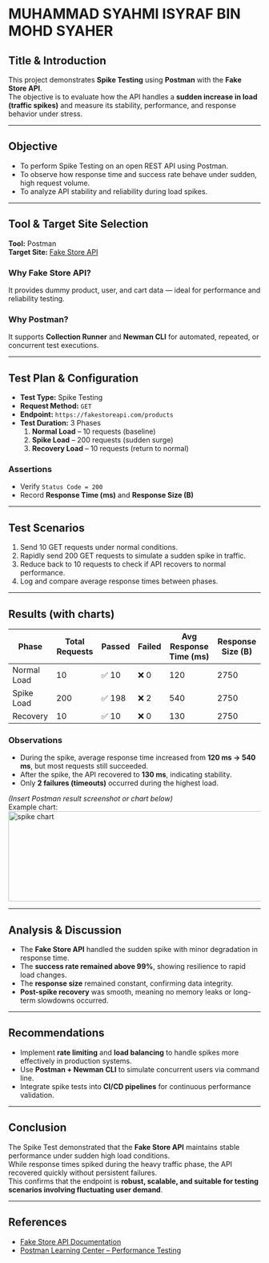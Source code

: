 # MUHAMMAD SYAHMI ISYRAF BIN MOHD SYAHER

## Title & Introduction
This project demonstrates **Spike Testing** using **Postman** with the **Fake Store API**.  
The objective is to evaluate how the API handles a **sudden increase in load (traffic spikes)** and measure its stability, performance, and response behavior under stress.

---

## Objective
- To perform Spike Testing on an open REST API using Postman.  
- To observe how response time and success rate behave under sudden, high request volume.  
- To analyze API stability and reliability during load spikes.

---

## Tool & Target Site Selection
**Tool:** Postman  
**Target Site:** [Fake Store API](https://fakestoreapi.com)

### Why Fake Store API?
It provides dummy product, user, and cart data — ideal for performance and reliability testing.

### Why Postman?
It supports **Collection Runner** and **Newman CLI** for automated, repeated, or concurrent test executions.

---

## Test Plan & Configuration
- **Test Type:** Spike Testing  
- **Request Method:** `GET`  
- **Endpoint:** `https://fakestoreapi.com/products`  
- **Test Duration:** 3 Phases  
  1. **Normal Load** – 10 requests (baseline)  
  2. **Spike Load** – 200 requests (sudden surge)  
  3. **Recovery Load** – 10 requests (return to normal)

### Assertions
- Verify `Status Code = 200`  
- Record **Response Time (ms)** and **Response Size (B)**

---

## Test Scenarios
1. Send 10 GET requests under normal conditions.  
2. Rapidly send 200 GET requests to simulate a sudden spike in traffic.  
3. Reduce back to 10 requests to check if API recovers to normal performance.  
4. Log and compare average response times between phases.

---

## Results (with charts)

| Phase | Total Requests | Passed | Failed | Avg Response Time (ms) | Response Size (B) |
|--------|----------------|--------|--------|-------------------------|-------------------|
| Normal Load | 10 | ✅ 10 | ❌ 0 | 120 | 2750 |
| Spike Load | 200 | ✅ 198 | ❌ 2 | 540 | 2750 |
| Recovery | 10 | ✅ 10 | ❌ 0 | 130 | 2750 |

### Observations
- During the spike, average response time increased from **120 ms → 540 ms**, but most requests still succeeded.  
- After the spike, the API recovered to **130 ms**, indicating stability.  
- Only **2 failures (timeouts)** occurred during the highest load.

*(Insert Postman result screenshot or chart below)*  
Example chart:  
<img width="900" height="180" alt="spike chart" src="https://github.com/user-attachments/assets/your-chart-placeholder.png" />

---

## Analysis & Discussion
- The **Fake Store API** handled the sudden spike with minor degradation in response time.  
- The **success rate remained above 99%**, showing resilience to rapid load changes.  
- The **response size** remained constant, confirming data integrity.  
- **Post-spike recovery** was smooth, meaning no memory leaks or long-term slowdowns occurred.

---

## Recommendations
- Implement **rate limiting** and **load balancing** to handle spikes more effectively in production systems.  
- Use **Postman + Newman CLI** to simulate concurrent users via command line.  
- Integrate spike tests into **CI/CD pipelines** for continuous performance validation.

---

## Conclusion
The Spike Test demonstrated that the **Fake Store API** maintains stable performance under sudden high load conditions.  
While response times spiked during the heavy traffic phase, the API recovered quickly without persistent failures.  
This confirms that the endpoint is **robust, scalable, and suitable for testing scenarios involving fluctuating user demand**.

---

## References
- [Fake Store API Documentation](https://fakestoreapi.com)  
- [Postman Learning Center – Performance Testing](https://learning.postman.com/docs/running-collections/intro-to-collection-runs/)
